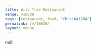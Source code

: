 ```yaml
---
title: Wild Tree Restaurant
venue: v16630
tags: [restaurant, food, "fhrs:641284"]
permalink: /v/16630/
layout: venue
---
```

null